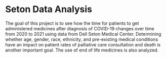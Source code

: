 # Seton Data Analysis

The goal of this project is to see how the time for patients to get administered medicines after diagnosis of COVID-19 changes over time from 2020 to 2021 using data from Dell Seton Medical Center. Determining whether age, gender, race, ethnicity, and pre-existing medical conditions have an impact on patient rates of palliative care consultation and death is another important goal. The use of end of life medicines is also analyzed. 

